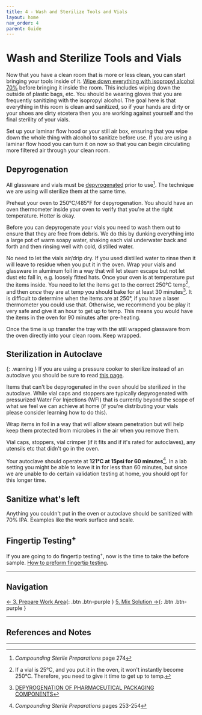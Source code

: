 ```yaml
---
title: 4 - Wash and Sterilize Tools and Vials
layout: home
nav_order: 4
parent: Guide
---
```


# Wash and Sterilize Tools and Vials

Now that you have a clean room that is more or less clean, you can start bringing your tools inside of it. [Wipe down everything with isopropyl alcohol 70%] before bringing it inside the room. This includes wiping down the outside of plastic bags, etc. You should be wearing gloves that you are frequently sanitizing with the isopropyl alcohol. The goal here is that everything in this room is clean and sanitized, so if your hands are dirty or your shoes are dirty etcetera then you are working against yourself and the final sterility of your vials.

Set up your laminar flow hood or your still air box, ensuring that you wipe down the whole thing with alcohol to sanitize before use. If you are using a laminar flow hood you can turn it on now so that you can begin circulating more filtered air through your clean room.

## Depyrogenation

All glassware and vials must be [depyrogenated](/topics/sanitize_sterilize_depyrogenate) prior to use[^1]. The technique we are using will sterilize them at the same time.

Preheat your oven to 250°C/485°F for depyrogenation. You should have an oven thermometer inside your oven to verify that you're at the right temperature. Hotter is okay.

Before you can depyrogenate your vials you need to wash them out to ensure that they are free from debris. We do this by dunking everything into a large pot of warm soapy water, shaking each vial underwater back and forth and then rinsing well with cold, distilled water. 

No need to let the vials air/drip dry. If you used distilled water to rinse then it will leave to residue when you put it in the oven. Wrap your vials and glassware in aluminum foil in a way that will let steam escape but not let dust etc fall in, e.g. loosely fitted hats. Once your oven is at temperature put the items inside. You need to let the items get to the correct 250°C temp[^2], and then _once_ they are at temp you should bake for at least 30 minutes[^3]. It is difficult to determine when the items are at 250°, if you have a laser thermometer you could use that. Otherwise, we recommend you be play it very safe and give it an hour to get up to temp. This means you would have the items in the oven for 90 minutes after pre-heating.

Once the time is up transfer the tray with the still wrapped glassware from the oven directly into your clean room. Keep wrapped.

## Sterilization in Autoclave

{: .warning }
If you are using a pressure cooker to sterilize instead of an autoclave you should be sure to read [this page].

Items that can't be depyrogenated in the oven should be sterilized in the autoclave. While vial caps and stoppers are typically depyrogenated with pressurized Water For Injections (WFI) that is currently beyond the scope of what we feel we can achieve at home (if you're distributing your vials please consider learning how to do this). 

Wrap items in foil in a way that will allow steam penetration but will help keep them protected from microbes in the air when you remove them. 

Vial caps, stoppers, vial crimper (if it fits and if it's rated for autoclaves), any utensils etc that didn't go in the oven.

Your autoclave should operate at **121°C at 15psi for 60 minutes**[^4]. In a lab setting you might be able to leave it in for less than 60 minutes, but since we are unable to do certain validation testing at home, you should opt for this longer time.

## Sanitize what's left

Anything you couldn't put in the oven or autoclave should be sanitized with 70% IPA. Examples like the work surface and scale.

## Fingertip Testing<sup>+</sup>

If you are going to do fingertip testing<sup>+</sup>, now is the time to take the before sample. [How to preform fingertip testing]. 

---

## Navigation

[&larr; 3. Prepare Work Area]{: .btn .btn-purple }
[5. Mix Solution &rarr;]{: .btn .btn-purple }

---


## References and Notes

[^1]: _Compounding Sterile Preparations_ page 274
[^2]: If a vial is 25°C, and you put it in the oven, it won't instantly become 250°C. Therefore, you need to give it time to get up to temp.  
[^3]: [DEPYROGENATION OF PHARMACEUTICAL PACKAGING COMPONENTS](https://www.dwkltd.com/pub/media/wysiwyg/literature/DWK-Depyrogenation-of-Pharmaceutical-Packaging-Components-UK-A42022.pdf)
[^4]: _Compounding Sterile Preparations_ pages 253-254

---

[Wipe down everything with isopropyl alcohol 70%]: /topics/alcohol_technique
[this page]: /topics/instant_pot
[How to preform fingertip testing]: /topics/fingertip_testing

[&larr; 3. Prepare Work Area]: /guides/3_work_area
[5. Mix Solution &rarr;]: /guides/5_mix_solution